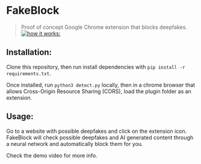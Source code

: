 # FakeBlock
> Proof of concept Google Chrome extension that blocks deepfakes.
[![how it works:](https://github.com/sirmammingtonham/FakeBlock/blob/master/demo.gif?raw=true)](https://docs.google.com/presentation/d/1CHGox3OH4PVB3Ks_ThE1JMyCckJGKKIai0LA9rffEec/edit?usp=sharing)

## Installation:
Clone this repository, then run install dependencies with ```pip install -r requirements.txt```.

Once installed, run ```python3 detect.py``` locally, then in a chrome browser that allows Cross-Origin Resource Sharing (CORS), load the plugin folder as an extension.

## Usage:
Go to a website with possible deepfakes and click on the extension icon. FakeBlock will check possible deepfakes and AI generated content through a neural network and automatically block them for you.

Check the demo video for more info.
